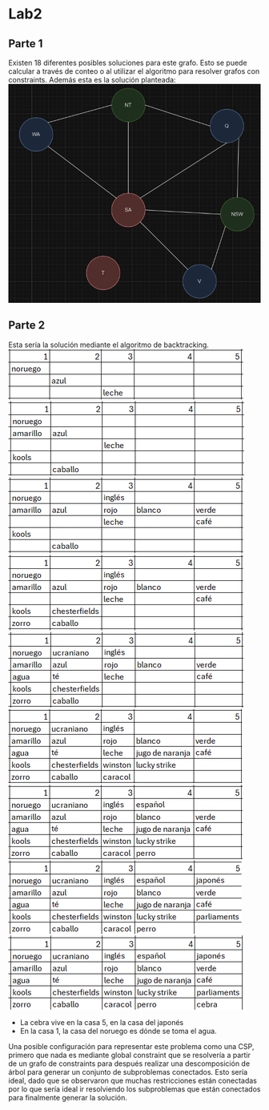 # Lab2
## Parte 1
Existen 18 diferentes posibles soluciones para este grafo. Esto se puede calcular a través de conteo o al utilizar el algoritmo para resolver grafos con constraints.
Además esta es la solución planteada:
![alt text](image.png)
## Parte 2
Esta sería la solución mediante el algoritmo de backtracking.
![alt text](image-1.png)
![alt text](image-2.png)
![alt text](image-3.png)
![alt text](image-4.png)
![alt text](image-5.png)
![alt text](image-6.png)
![alt text](image-7.png)
![alt text](image-8.png)
![alt text](image-9.png)

* La cebra vive en la casa 5, en la casa del japonés
* En la casa 1, la casa del noruego es dónde se toma el agua.

Una posible configuración para representar este problema como una CSP, primero que nada es mediante global constraint que se resolvería a partir de un grafo de constraints para después realizar una descomposición de árbol para generar un conjunto de subproblemas conectados. Esto sería ideal, dado que se observaron que muchas restricciones están conectadas por lo que sería ideal ir resolviendo los subproblemas que están conectados para finalmente generar la solución.
